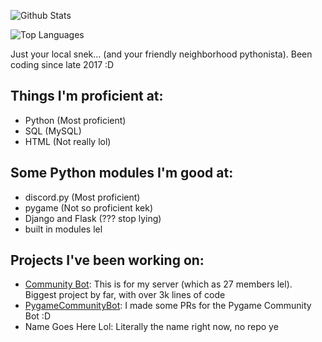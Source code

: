 ![Github Stats](https://github-readme-stats.vercel.app/api?username=SSS-Says-Snek&show_icons=true&theme=merko)

![Top Languages](https://github-readme-stats.vercel.app/api/top-langs/?username=SSS-Says-Snek&hide=css&theme=merko)

Just your local snek... (and your friendly neighborhood pythonista). Been coding since late 2017 :D

## Things I'm proficient at:
- Python (Most proficient)
- SQL (MySQL)
- HTML (Not really lol)

## Some Python modules I'm good at:
- discord.py (Most proficient)
- pygame (Not so proficient kek)
- Django and Flask (??? stop lying)
- built in modules lel

## Projects I've been working on:
- [Community Bot](https://github.com/SSS-Says-Snek/community_bot): This is for my server (which as 27 members lel). Biggest project by far, with over 3k lines of code
- [PygameCommunityBot](https://github.com/SSS-Says-Snek/PygameCommunityBot): I made some PRs for the Pygame Community Bot :D
- Name Goes Here Lol: Literally the name right now, no repo ye
